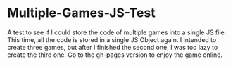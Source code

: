 # Multiple-Games-JS-Test
A test to see if I could store the code of multiple games into a single JS file.  This time, all the code is stored in a single JS Object again.  I intended to create three games, but after I finished the second one, I was too lazy to create the third one.  Go to the gh-pages version to enjoy the game online.
